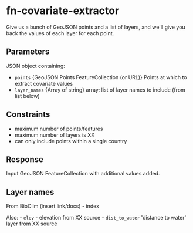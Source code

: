 # fn-covariate-extractor
Give us a bunch of GeoJSON points and a list of layers, and we'll give you back the values of each layer for each point.

## Parameters

JSON object containing:

- `points` {GeoJSON Points FeatureCollection (or URL)} Points at which to extract covariate values
- `layer_names` {Array of string} array: list of layer names to include (from list below)

## Constraints

- maximum number of points/features
- maximum number of layers is XX
- can only include points within a single country

## Response

Input GeoJSON FeatureCollection with additional values added.


## Layer names

From BioClim (insert link/docs)
	- index

Also:
	- `elev` - elevation from XX source
	- `dist_to_water` 'distance to water' layer from XX source
